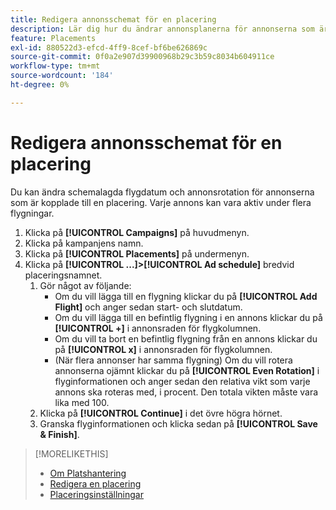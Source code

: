 ```yaml
---
title: Redigera annonsschemat för en placering
description: Lär dig hur du ändrar annonsplanerna för annonserna som är kopplade till en placering.
feature: Placements
exl-id: 880522d3-efcd-4ff9-8cef-bf6be626869c
source-git-commit: 0f0a2e907d39900968b29c3b59c8034b604911ce
workflow-type: tm+mt
source-wordcount: '184'
ht-degree: 0%

---
```


# Redigera annonsschemat för en placering

<!-- Some placements don't have this option. Clarify which placement types aren't eligible -- just simple ad serving placements (PG ones seem okay)? And anything else? -->

Du kan ändra schemalagda flygdatum och annonsrotation för annonserna som är kopplade till en placering. Varje annons kan vara aktiv under flera flygningar.

1. Klicka på **[!UICONTROL Campaigns]** på huvudmenyn.
1. Klicka på kampanjens namn.
1. Klicka på **[!UICONTROL Placements]** på undermenyn.
1. Klicka på **[!UICONTROL ...]>[!UICONTROL Ad schedule]** bredvid placeringsnamnet.
   1. Gör något av följande:
      * Om du vill lägga till en flygning klickar du på **[!UICONTROL Add Flight]** och anger sedan start- och slutdatum.
      * Om du vill lägga till en befintlig flygning i en annons klickar du på **[!UICONTROL +]** i annonsraden för flygkolumnen.
      * Om du vill ta bort en befintlig flygning från en annons klickar du på **[!UICONTROL x]** i annonsraden för flygkolumnen.
      * (När flera annonser har samma flygning) Om du vill rotera annonserna ojämnt klickar du på **[!UICONTROL Even Rotation]** i flyginformationen och anger sedan den relativa vikt som varje annons ska roteras med, i procent.
Den totala vikten måste vara lika med 100.
   1. Klicka på **[!UICONTROL Continue]** i det övre högra hörnet.
   1. Granska flyginformationen och klicka sedan på **[!UICONTROL Save & Finish]**.

>[!MORELIKETHIS]
>
>* [Om Platshantering](placement-about.md)
>* [Redigera en placering](placement-edit.md)
>* [Placeringsinställningar](placement-settings.md)

